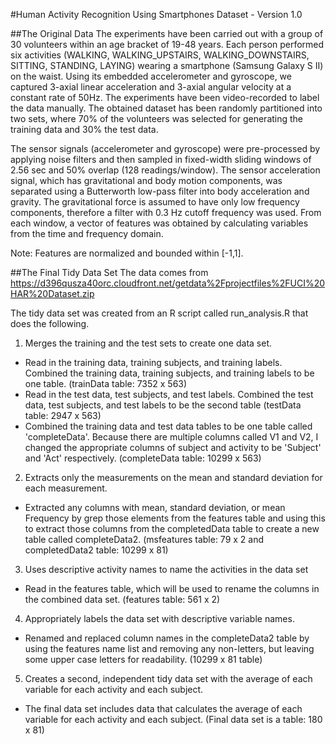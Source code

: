 #Human Activity Recognition Using Smartphones Dataset - Version 1.0

##The Original Data
The experiments have been carried out with a group of 30 volunteers within an age bracket of 19-48 years. Each person performed six activities (WALKING, WALKING_UPSTAIRS, WALKING_DOWNSTAIRS, SITTING, STANDING, LAYING) wearing a smartphone (Samsung Galaxy S II) on the waist. Using its embedded accelerometer and gyroscope, we captured 3-axial linear acceleration and 3-axial angular velocity at a constant rate of 50Hz. The experiments have been video-recorded to label the data manually. The obtained dataset has been randomly partitioned into two sets, where 70% of the volunteers was selected for generating the training data and 30% the test data. 

The sensor signals (accelerometer and gyroscope) were pre-processed by applying noise filters and then sampled in fixed-width sliding windows of 2.56 sec and 50% overlap (128 readings/window). The sensor acceleration signal, which has gravitational and body motion components, was separated using a Butterworth low-pass filter into body acceleration and gravity. The gravitational force is assumed to have only low frequency components, therefore a filter with 0.3 Hz cutoff frequency was used. From each window, a vector of features was obtained by calculating variables from the time and frequency domain.
 

Note: Features are normalized and bounded within [-1,1].


##The Final Tidy Data Set
The data comes from
https://d396qusza40orc.cloudfront.net/getdata%2Fprojectfiles%2FUCI%20HAR%20Dataset.zip

The tidy data set was created from an R script called run_analysis.R that does the following. 

1)	Merges the training and the test sets to create one data set.<br>
- Read in the training data, training subjects, and training labels.  Combined the training data, training subjects, and training labels to be one table.  (trainData table: 7352 x 563)
- Read in the test data, test subjects, and test labels.  Combined the test data, test subjects, and test labels to be the second table  (testData table: 2947 x 563)
- Combined the training data and test data tables to be one table called 'completeData'.  Because there are multiple columns called V1 and V2, I changed the appropriate columns of subject and activity to be 'Subject' and 'Act' respectively.  (completeData table: 10299 x 563)

2)	Extracts only the measurements on the mean and standard deviation for each measurement.<br>
- Extracted any columns with mean, standard deviation, or mean Frequency by grep those elements from the features table and using this to extract those columns from the completedData table to create a new table called completeData2.  (msfeatures table: 79 x 2 and completedData2 table: 10299 x 81)

3)	Uses descriptive activity names to name the activities in the data set<br>
- Read in the features table, which will be used to rename the columns in the combined data set.  (features table: 561 x 2)

4)	Appropriately labels the data set with descriptive variable names.<br>
- Renamed and replaced column names in the completeData2 table by using the features name list and removing any non-letters, but leaving some upper case letters for readability. (10299 x 81 table)

5)	Creates a second, independent tidy data set with the average of each variable for each activity and each subject.<br>
* The final data set includes data that calculates the average of each variable for each activity and each subject.  (Final data set is a table: 180 x 81)
